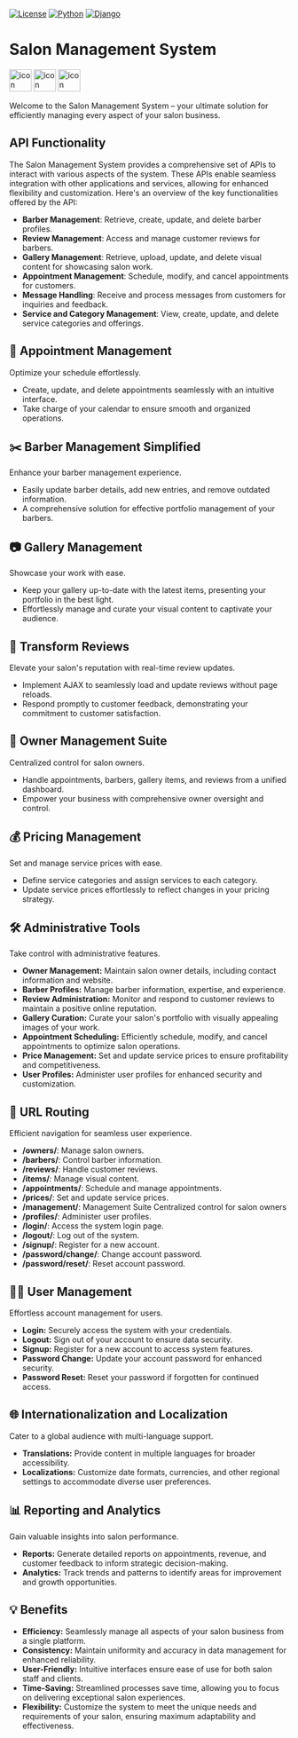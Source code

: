 [![License](https://img.shields.io/badge/License-MIT-blue.svg)](https://opensource.org/licenses/MIT)
[![Python](https://img.shields.io/badge/Python-3.12%2B-brightgreen)](https://www.python.org/)
[![Django](https://img.shields.io/badge/Django-4.2%2B-brightgreen)](https://www.djangoproject.com/)
# Salon Management System

  <img src="https://techstack-generator.vercel.app/python-icon.svg" alt="icon" width="40" height="40" /> <img src="https://techstack-generator.vercel.app/django-icon.svg" alt="icon" width="40" height="40" /> <img src="https://techstack-generator.vercel.app/js-icon.svg" alt="icon" width="40" height="40" /> 

Welcome to the Salon Management System – your ultimate solution for efficiently managing every aspect of your salon business.

## API Functionality

The Salon Management System provides a comprehensive set of APIs to interact with various aspects of the system. These APIs enable seamless integration with other applications and services, allowing for enhanced flexibility and customization. Here's an overview of the key functionalities offered by the API:

- **Barber Management**: Retrieve, create, update, and delete barber profiles.
- **Review Management**: Access and manage customer reviews for barbers.
- **Gallery Management**: Retrieve, upload, update, and delete visual content for showcasing salon work.
- **Appointment Management**: Schedule, modify, and cancel appointments for customers.
- **Message Handling**: Receive and process messages from customers for inquiries and feedback.
- **Service and Category Management**: View, create, update, and delete service categories and offerings.


## 📅 Appointment Management

Optimize your schedule effortlessly.
- Create, update, and delete appointments seamlessly with an intuitive interface.
- Take charge of your calendar to ensure smooth and organized operations.

## ✂️ Barber Management Simplified

Enhance your barber management experience.
- Easily update barber details, add new entries, and remove outdated information.
- A comprehensive solution for effective portfolio management of your barbers.

## 📷 Gallery Management

Showcase your work with ease.
- Keep your gallery up-to-date with the latest items, presenting your portfolio in the best light.
- Effortlessly manage and curate your visual content to captivate your audience.

## 🌟 Transform Reviews

Elevate your salon's reputation with real-time review updates.
- Implement AJAX to seamlessly load and update reviews without page reloads.
- Respond promptly to customer feedback, demonstrating your commitment to customer satisfaction.


## 👤 Owner Management Suite

Centralized control for salon owners.
- Handle appointments, barbers, gallery items, and reviews from a unified dashboard.
- Empower your business with comprehensive owner oversight and control.

## 💰 Pricing Management

Set and manage service prices with ease.
- Define service categories and assign services to each category.
- Update service prices effortlessly to reflect changes in your pricing strategy.

## 🛠️ Administrative Tools

Take control with administrative features.
- **Owner Management:** Maintain salon owner details, including contact information and website.
- **Barber Profiles:** Manage barber information, expertise, and experience.
- **Review Administration:** Monitor and respond to customer reviews to maintain a positive online reputation.
- **Gallery Curation:** Curate your salon's portfolio with visually appealing images of your work.
- **Appointment Scheduling:** Efficiently schedule, modify, and cancel appointments to optimize salon operations.
- **Price Management:** Set and update service prices to ensure profitability and competitiveness.
- **User Profiles:** Administer user profiles for enhanced security and customization.

## 🚀 URL Routing

Efficient navigation for seamless user experience.
- **/owners/**: Manage salon owners.
- **/barbers/**: Control barber information.
- **/reviews/**: Handle customer reviews.
- **/items/**: Manage visual content.
- **/appointments/**: Schedule and manage appointments.
- **/prices/**: Set and update service prices.
- **/management/**: Management Suite Centralized control for salon owners
- **/profiles/**: Administer user profiles.
- **/login/**: Access the system login page.
- **/logout/**: Log out of the system.
- **/signup/**: Register for a new account.
- **/password/change/**: Change account password.
- **/password/reset/**: Reset account password.

## 🧑‍💼 User Management

Effortless account management for users.
- **Login:** Securely access the system with your credentials.
- **Logout:** Sign out of your account to ensure data security.
- **Signup:** Register for a new account to access system features.
- **Password Change:** Update your account password for enhanced security.
- **Password Reset:** Reset your password if forgotten for continued access.

## 🌐 Internationalization and Localization

Cater to a global audience with multi-language support.
- **Translations:** Provide content in multiple languages for broader accessibility.
- **Localizations:** Customize date formats, currencies, and other regional settings to accommodate diverse user preferences.

## 📊 Reporting and Analytics

Gain valuable insights into salon performance.
- **Reports:** Generate detailed reports on appointments, revenue, and customer feedback to inform strategic decision-making.
- **Analytics:** Track trends and patterns to identify areas for improvement and growth opportunities.

## 💡 Benefits

- **Efficiency:** Seamlessly manage all aspects of your salon business from a single platform.
- **Consistency:** Maintain uniformity and accuracy in data management for enhanced reliability.
- **User-Friendly:** Intuitive interfaces ensure ease of use for both salon staff and clients.
- **Time-Saving:** Streamlined processes save time, allowing you to focus on delivering exceptional salon experiences.
- **Flexibility:** Customize the system to meet the unique needs and requirements of your salon, ensuring maximum adaptability and effectiveness.
